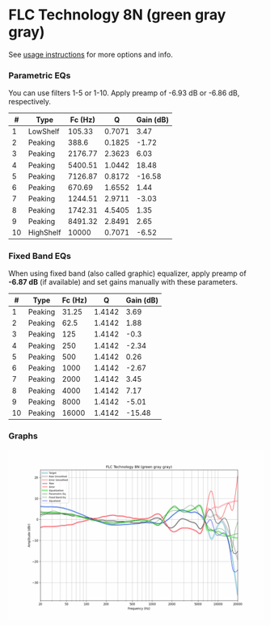 # FLC Technology 8N (green gray gray)
See [usage instructions](https://github.com/jaakkopasanen/AutoEq#usage) for more options and info.

### Parametric EQs
You can use filters 1-5 or 1-10. Apply preamp of -6.93 dB or -6.86 dB, respectively.

|   # | Type      |   Fc (Hz) |      Q |   Gain (dB) |
|-----|-----------|-----------|--------|-------------|
|   1 | LowShelf  |    105.33 | 0.7071 |        3.47 |
|   2 | Peaking   |    388.6  | 0.1825 |       -1.72 |
|   3 | Peaking   |   2176.77 | 2.3623 |        6.03 |
|   4 | Peaking   |   5400.51 | 1.0442 |       18.48 |
|   5 | Peaking   |   7126.87 | 0.8172 |      -16.58 |
|   6 | Peaking   |    670.69 | 1.6552 |        1.44 |
|   7 | Peaking   |   1244.51 | 2.9711 |       -3.03 |
|   8 | Peaking   |   1742.31 | 4.5405 |        1.35 |
|   9 | Peaking   |   8491.32 | 2.8491 |        2.65 |
|  10 | HighShelf |  10000    | 0.7071 |       -6.52 |

### Fixed Band EQs
When using fixed band (also called graphic) equalizer, apply preamp of **-6.87 dB** (if available) and set gains manually with these parameters.

|   # | Type    |   Fc (Hz) |      Q |   Gain (dB) |
|-----|---------|-----------|--------|-------------|
|   1 | Peaking |     31.25 | 1.4142 |        3.69 |
|   2 | Peaking |     62.5  | 1.4142 |        1.88 |
|   3 | Peaking |    125    | 1.4142 |       -0.3  |
|   4 | Peaking |    250    | 1.4142 |       -2.34 |
|   5 | Peaking |    500    | 1.4142 |        0.26 |
|   6 | Peaking |   1000    | 1.4142 |       -2.67 |
|   7 | Peaking |   2000    | 1.4142 |        3.45 |
|   8 | Peaking |   4000    | 1.4142 |        7.17 |
|   9 | Peaking |   8000    | 1.4142 |       -5.01 |
|  10 | Peaking |  16000    | 1.4142 |      -15.48 |

### Graphs
![](./FLC%20Technology%208N%20(green%20gray%20gray).png)
